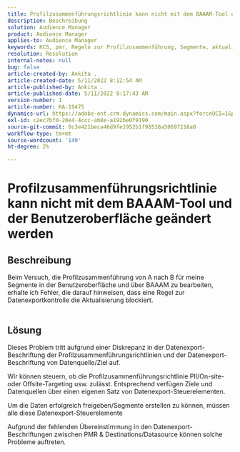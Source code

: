 ```yaml
---
title: Profilzusammenführungsrichtlinie kann nicht mit dem BAAAM-Tool und der Benutzeroberfläche geändert werden
description: Beschreibung
solution: Audience Manager
product: Audience Manager
applies-to: Audience Manager
keywords: KCS, pmr, Regeln zur Profilzusammenführung, Segmente, aktualisieren, bearbeiten
resolution: Resolution
internal-notes: null
bug: false
article-created-by: Ankita .
article-created-date: 5/11/2022 8:12:54 AM
article-published-by: Ankita .
article-published-date: 5/11/2022 8:17:43 AM
version-number: 1
article-number: KA-19475
dynamics-url: https://adobe-ent.crm.dynamics.com/main.aspx?forceUCI=1&pagetype=entityrecord&etn=knowledgearticle&id=19c23222-02d1-ec11-a7b5-0022480a8d10
exl-id: c2ec7bf0-20e4-4ccc-ab8e-a192be0f9190
source-git-commit: 0c3e421beca46d9fe1952b1f98538a50697216a0
workflow-type: tm+mt
source-wordcount: '149'
ht-degree: 2%

---
```


# Profilzusammenführungsrichtlinie kann nicht mit dem BAAAM-Tool und der Benutzeroberfläche geändert werden

## Beschreibung

Beim Versuch, die Profilzusammenführung von A nach B für meine Segmente in der Benutzeroberfläche und über BAAAM zu bearbeiten, erhalte ich Fehler, die darauf hinweisen, dass eine Regel zur Datenexportkontrolle die Aktualisierung blockiert.
<br> 

## Lösung


Dieses Problem tritt aufgrund einer Diskrepanz in der Datenexport-Beschriftung der Profilzusammenführungsrichtlinien und der Datenexport-Beschriftung von Datenquelle/Ziel auf.

Wir können steuern, ob die Profilzusammenführungsrichtlinie PII/On-site- oder Offsite-Targeting usw. zulässt. Entsprechend verfügen Ziele und Datenquellen über einen eigenen Satz von Datenexport-Steuerelementen.

Um die Daten erfolgreich freigeben/Segmente erstellen zu können, müssen alle diese Datenexport-Steuerelemente

Aufgrund der fehlenden Übereinstimmung in den Datenexport-Beschriftungen zwischen PMR &amp; Destinations/Datasource können solche Probleme auftreten.
